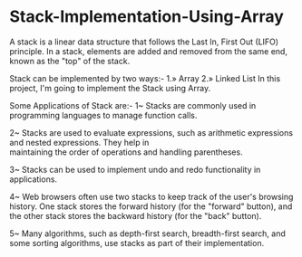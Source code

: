 # Stack-Implementation-Using-Array
A stack is a linear data structure that follows the Last In, First Out (LIFO) principle. In a stack, elements are added and removed from the same end, known as the "top" of the stack.

Stack can be implemented by two ways:-
1.» Array        2.» Linked List
In this project, I'm going to implement the Stack using Array. 

Some Applications of Stack are:-
1~ Stacks are commonly used in programming languages to manage function calls.

2~ Stacks are used to evaluate expressions, such as arithmetic expressions and nested expressions. They help in    
   maintaining the order of operations and handling parentheses.

3~ Stacks can be used to implement undo and redo functionality in applications. 

4~ Web browsers often use two stacks to keep track of the user's browsing history. One stack stores the forward history 
   (for the "forward" button), and the other stack stores the backward history (for the "back" button).

5~ Many algorithms, such as depth-first search, breadth-first search, and some sorting algorithms, use stacks as part of 
   their implementation.
